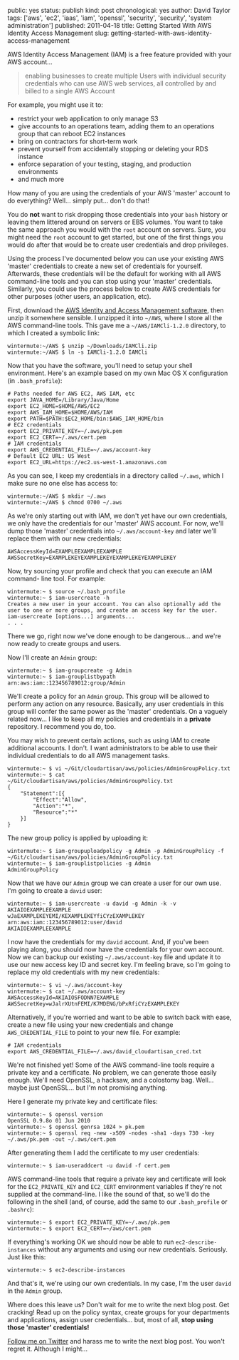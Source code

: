 public: yes
status: publish
kind: post
chronological: yes
author: David Taylor
tags: ['aws', 'ec2', 'iaas', 'iam', 'openssl', 'security', 'security', 'system administration']
published: 2011-04-18
title: Getting Started With AWS Identity Access Management
slug: getting-started-with-aws-identity-access-management

AWS Identity Access Management (IAM) is a free feature provided with your AWS
account...

> enabling businesses to create multiple Users with individual security credentials who can use AWS web services, all controlled by and billed to a single AWS Account

  
For example, you might use it to:

  * restrict your web application to only manage S3
  * give accounts to an operations team, adding them to an operations group that can reboot EC2 instances
  * bring on contractors for short-term work
  * prevent yourself from accidentally stopping or deleting your RDS instance
  * enforce separation of your testing, staging, and production environments
  * and much more
  
How many of you are using the credentials of your AWS 'master' account to do everything? Well... simply put... don't do that!

You do **not** want to risk dropping those credentials into your `bash` history or leaving them littered around on servers or EBS volumes. You want to take the same approach you would with the `root` account on servers. Sure, you might need the `root` account to get started, but one of the first things you would do after that would be to create user credentials and drop privileges.

Using the process I've documented below you can use your existing AWS 'master' credentials to create a new set of credentials for yourself. Afterwards, these credentials will be the default for working with all AWS command-line tools and you can stop using your 'master' credentials. Similarly, you could use the process below to create AWS credentials for other purposes (other users, an application, etc).

First, download the [AWS Identity and Access Management software](http://aws.amazon.com/developertools/AWS-Identity-and-Access-Management/4143), then unzip it somewhere sensible. I unzipped it into `~/AWS`, where I store all the AWS command-line tools. This gave me a `~/AWS/IAMCli-1.2.0` directory, to which I created a symbolic link:


    wintermute:~/AWS $ unzip ~/Downloads/IAMCli.zip
    wintermute:~/AWS $ ln -s IAMCli-1.2.0 IAMCli


Now that you have the software, you'll need to setup your shell environment.  Here's an example based on my own Mac OS X configuration (in `.bash_profile`):


    # Paths needed for AWS EC2, AWS IAM, etc
    export JAVA_HOME=/Library/Java/Home
    export EC2_HOME=$HOME/AWS/EC2
    export AWS_IAM_HOME=$HOME/AWS/IAM
    export PATH=$PATH:$EC2_HOME/bin:$AWS_IAM_HOME/bin  
    # EC2 credentials
    export EC2_PRIVATE_KEY=~/.aws/pk.pem
    export EC2_CERT=~/.aws/cert.pem  
    # IAM credentials
    export AWS_CREDENTIAL_FILE=~/.aws/account-key  
    # Default EC2 URL: US West
    export EC2_URL=https://ec2.us-west-1.amazonaws.com


As you can see, I keep my credentials in a directory called `~/.aws`, which I make sure no one else has access to:


    wintermute:~/AWS $ mkdir ~/.aws
    wintermute:~/AWS $ chmod 0700 ~/.aws


As we're only starting out with IAM, we don't yet have our own credentials, we only have the credentials for our 'master' AWS account. For now, we'll dump those 'master' credentials into `~/.aws/account-key` and later we'll replace them with our new credentials:


    AWSAccessKeyId=EXAMPLEEXAMPLEEXAMPLE
    AWSSecretKey=EXAMPLEKEYEXAMPLEKEYEXAMPLEKEYEXAMPLEKEY


Now, try sourcing your profile and check that you can execute an IAM command- line tool. For example:


    wintermute:~ $ source ~/.bash_profile
    wintermute:~ $ iam-usercreate -h  
    Creates a new user in your account. You can also optionally add the user to one or more groups, and create an access key for the user.  
    iam-usercreate [options...] arguments...  
    . . .


There we go, right now we've done enough to be dangerous... and we're now ready to create groups and users.

Now I'll create an `Admin` group:


    wintermute:~ $ iam-groupcreate -g Admin
    wintermute:~ $ iam-grouplistbypath
    arn:aws:iam::123456789012:group/Admin


We'll create a policy for an `Admin` group. This group will be allowed to perform any action on any resource. Basically, any user credentials in this group will confer the same power as the 'master' credentials. On a vaguely related now... I like to keep all my policies and credentials in a **private** repository. I recommend you do, too.

You may wish to prevent certain actions, such as using IAM to create additional accounts. I don't. I want administrators to be able to use their individual credentials to do all AWS management tasks.


    wintermute:~ $ vi ~/Git/cloudartisan/aws/policies/AdminGroupPolicy.txt
    wintermute:~ $ cat ~/Git/cloudartisan/aws/policies/AdminGroupPolicy.txt
    {
        "Statement":[{
            "Effect":"Allow",
            "Action":"*",
            "Resource":"*"
        }]
    }


The new group policy is applied by uploading it:

    
    wintermute:~ $ iam-groupuploadpolicy -g Admin -p AdminGroupPolicy -f ~/Git/cloudartisan/aws/policies/AdminGroupPolicy.txt
    wintermute:~ $ iam-grouplistpolicies -g Admin
    AdminGroupPolicy


Now that we have our `Admin` group we can create a user for our own use. I'm going to create a `david` user:


    wintermute:~ $ iam-usercreate -u david -g Admin -k -v
    AKIAIOEXAMPLEEXAMPLE
    wJaEXAMPLEKEYEMI/KEXAMPLEKEYfiCYzEXAMPLEKEY
    arn:aws:iam::123456789012:user/david
    AKIAIOEXAMPLEEXAMPLE


I now have the credentials for my `david` account. And, if you've been playing along, you should now have the credentials for your own account. Now we can backup our existing `~/.aws/account-key` file and update it to use our new access key ID and secret key. I'm feeling brave, so I'm going to replace my old credentials with my new credentials:


    wintermute:~ $ vi ~/.aws/account-key
    wintermute:~ $ cat ~/.aws/account-key
    AWSAccessKeyId=AKIAIOSFODNN7EXAMPLE
    AWSSecretKey=wJalrXUtnFEMI/K7MDENG/bPxRfiCYzEXAMPLEKEY


Alternatively, if you're worried and want to be able to switch back with ease, create a new file using your new credentials and change `AWS_CREDENTIAL_FILE` to point to your new file. For example:


    # IAM credentials
    export AWS_CREDENTIAL_FILE=~/.aws/david_cloudartisan_cred.txt


We're not finished yet! Some of the AWS command-line tools require a private key and a certificate. No problem, we can generate those easily enough. We'll need OpenSSL, a hacksaw, and a colostomy bag. Well... maybe just OpenSSL...  but I'm not promising anything.

Here I generate my private key and certificate files:


    wintermute:~ $ openssl version
    OpenSSL 0.9.8o 01 Jun 2010
    wintermute:~ $ openssl genrsa 1024 > pk.pem
    wintermute:~ $ openssl req -new -x509 -nodes -sha1 -days 730 -key ~/.aws/pk.pem -out ~/.aws/cert.pem


After generating them I add the certificate to my user credentials:


    wintermute:~ $ iam-useraddcert -u david -f cert.pem


AWS command-line tools that require a private key and certificate will look for the `EC2_PRIVATE_KEY` and `EC2_CERT` environment variables if they're not supplied at the command-line. I like the sound of that, so we'll do the following in the shell (and, of course, add the same to our `.bash_profile` or `.bashrc`):


    wintermute:~ $ export EC2_PRIVATE_KEY=~/.aws/pk.pem
    wintermute:~ $ export EC2_CERT=~/aws/cert.pem


If everything's working OK we should now be able to run `ec2-describe- instances` without any arguments and using our new credentials. Seriously.  Just like this:


    wintermute:~ $ ec2-describe-instances


And that's it, we're using our own credentials. In my case, I'm the user `david` in the `Admin` group.

Where does this leave us? Don't wait for me to write the next blog post. Get cracking! Read up on the policy syntax, create groups for your departments and applications, assign user credentials... but, most of all, **stop using those 'master' credentials!**

[Follow me on Twitter](http://twitter.com/davidltaylor) and harass me to write the next blog post. You won't regret it. Although I might...
